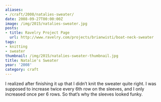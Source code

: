 ```yaml
---
aliases:
- /craft/2008/natalies-sweater/
date: 2008-09-27T00:00:00Z
image: /img/2015/natalies-sweater.jpg
posts:
- title: Ravelry Project Page
  url: http://www.ravelry.com/projects/brianwisti/boat-neck-sweater
tags:
- knitting
- sweater
thumbnail: /img/2015/natalies-sweater-thumbnail.jpg
title: Natalie's Sweater
year: '2008'
category: craft
---
```

I realized after finishing it up that I didn’t knit the sweater quite right. I was supposed to increase twice every 6th row on the sleeves, and I only increased once per 6 rows. So that’s why the sleeves looked funky.
